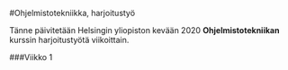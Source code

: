 #Ohjelmistotekniikka, harjoitustyö

Tänne päivitetään Helsingin yliopiston kevään 2020 **Ohjelmistotekniikan** kurssin harjoitustyötä viikoittain.

###Viikko 1
